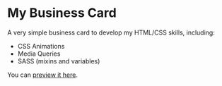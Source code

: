# My Business Card

A very simple business card to develop my HTML/CSS skills, including:
- CSS Animations
- Media Queries
- SASS (mixins and variables)

You can <a href="http://hello.brunobrito.pt" target="_blank">preview it here</a>.